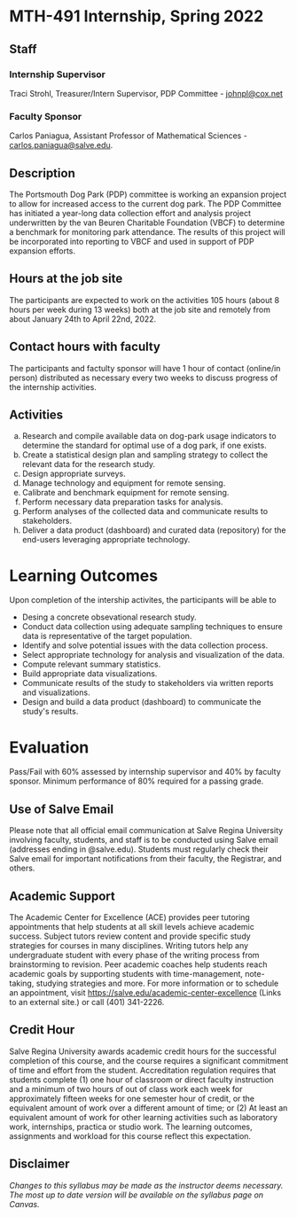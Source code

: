 # MTH-491 Internship, Spring 2022
## Staff
### Internship Supervisor
Traci Strohl, Treasurer/Intern Supervisor, PDP Committee - johnpl@cox.net
### Faculty Sponsor
Carlos Paniagua, Assistant Professor of Mathematical Sciences - carlos.paniagua@salve.edu.

## Description
The Portsmouth Dog Park (PDP) committee is working an expansion project to allow for increased access to the current dog park. The PDP Committee has initiated a year-long data collection effort and analysis project underwritten by the van Beuren Charitable Foundation (VBCF) to determine a benchmark for monitoring park attendance. The results of this project will be incorporated into reporting to VBCF and used in support of PDP expansion efforts.

## Hours at the job site
The participants are expected to work on the activities 105 hours (about 8 hours per week during 13 weeks) both at the job site and remotely from about January 24th to April 22nd, 2022.

## Contact hours with faculty
The participants and factulty sponsor will have 1 hour of contact (online/in person) distributed as necessary every two weeks to discuss progress of the internship activities.

## Activities

<ol type="a">
  <li>Research and compile available data on dog-park usage indicators to determine the standard for optimal use of a dog park, if one exists.</li>
  <li>Create a statistical design plan and sampling strategy to collect the relevant data for the research study.</li>
  <li>Design appropriate surveys.</li>
  <li>Manage technology and equipment for remote sensing.</li>
  <li>Calibrate and benchmark equipment for remote sensing.</li>
  <li>Perform necessary data preparation tasks for analysis. 
  <li>Perform analyses of the collected data and communicate results to stakeholders.</li>
  <li>Deliver a data product (dashboard) and curated data (repository) for the end-users leveraging appropriate technology.</li>
</ol>

# Learning Outcomes

Upon completion of the intership activites, the participants will be able to
- Desing a concrete obsevational research study.
- Conduct data collection using adequate sampling techniques to ensure data is representative of the target population.
-  Identify and solve potential issues with the data collection process.
-  Select appropriate technology for analysis and visualization of the data.
-  Compute relevant summary statistics.
-  Build appropriate data visualizations.
-  Communicate results of the study to stakeholders via written reports and visualizations.
-  Design and build a data product (dashboard) to communicate the study's results.

# Evaluation

Pass/Fail with 60% assessed by internship supervisor and 40% by faculty sponsor. Minimum  performance of 80% required for a passing grade.

## Use of Salve Email

Please note that all official email communication at Salve Regina University involving faculty, students, and staff is to be conducted using Salve email (addresses ending in \@salve.edu). Students must regularly check their Salve email for important notifications from their faculty, the Registrar, and others.

## Academic Support

The Academic Center for Excellence (ACE) provides peer tutoring appointments that help students at all skill levels achieve academic success. Subject tutors review content and provide specific study strategies for courses in many disciplines. Writing tutors help any undergraduate student with every phase of the writing process from brainstorming to revision. Peer academic coaches help students reach academic goals by supporting students with time-management, note-taking, studying strategies and more. For more information or to schedule an appointment, visit https://salve.edu/academic-center-excellence (Links to an external site.) or call (401) 341-2226.

## Credit Hour

Salve Regina University awards academic credit hours for the successful completion of this course, and the course requires a significant commitment of time and effort from the student. Accreditation regulation requires that students complete (1) one hour of classroom or direct faculty instruction and a minimum of two hours of out of class work each week for approximately fifteen weeks for one semester hour of credit, or the equivalent amount of work over a different amount of time; or (2) At least an equivalent amount of work for other learning activities such as laboratory work, internships, practica or studio work. The learning outcomes, assignments and workload for this course reflect this expectation.

## Disclaimer
*Changes to this syllabus may be made as the instructor deems necessary. The most up to date version will be available on the syllabus page on Canvas.*
